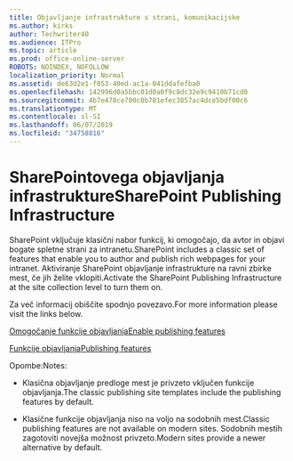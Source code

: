 ```yaml
---
title: Objavljanje infrastrukture s strani, komunikacijske
ms.author: kirks
author: Techwriter40
ms.audience: ITPro
ms.topic: article
ms.prod: office-online-server
ROBOTS: NOINDEX, NOFOLLOW
localization_priority: Normal
ms.assetid: de63d2e1-f053-40ed-ac1a-041ddafefba0
ms.openlocfilehash: 142996d0a5bbc01d0a0f9c8dc32e9c9410b71cd0
ms.sourcegitcommit: 4b7e478ce700c0b781efec3857ac4dce5bdf00c6
ms.translationtype: MT
ms.contentlocale: sl-SI
ms.lasthandoff: 06/07/2019
ms.locfileid: "34758816"
---
```

# <a name="sharepoint-publishing-infrastructure"></a><span data-ttu-id="8784d-102">SharePointovega objavljanja infrastrukture</span><span class="sxs-lookup"><span data-stu-id="8784d-102">SharePoint Publishing Infrastructure</span></span>


<span data-ttu-id="8784d-103">SharePoint vključuje klasični nabor funkcij, ki omogočajo, da avtor in objavi bogate spletne strani za intranetu.</span><span class="sxs-lookup"><span data-stu-id="8784d-103">SharePoint includes a classic set of features that enable you to author and publish rich webpages for your intranet.</span></span> <span data-ttu-id="8784d-104">Aktiviranje SharePoint objavljanje infrastrukture na ravni zbirke mest, če jih želite vklopiti.</span><span class="sxs-lookup"><span data-stu-id="8784d-104">Activate the SharePoint Publishing Infrastructure at the site collection level to turn them on.</span></span>

<span data-ttu-id="8784d-105">Za več informacij obiščite spodnjo povezavo.</span><span class="sxs-lookup"><span data-stu-id="8784d-105">For more information please visit the links below.</span></span>

[<span data-ttu-id="8784d-106">Omogočanje funkcije objavljanja</span><span class="sxs-lookup"><span data-stu-id="8784d-106">Enable publishing features</span></span>](https://support.office.com/article/Enable-publishing-features-479677A6-8B33-4AC7-907D-071C1C7E4518)

[<span data-ttu-id="8784d-107">Funkcije objavljanja</span><span class="sxs-lookup"><span data-stu-id="8784d-107">Publishing features</span></span>](https://support.office.com/article/Features-enabled-in-a-SharePoint-Online-publishing-site-3AB3810C-3C2C-4361-9D0E-0CBE666EA0B0?wt.mc_id=O365_Portal_MMaven#__toc336865553)

<span data-ttu-id="8784d-108">Opombe:</span><span class="sxs-lookup"><span data-stu-id="8784d-108">Notes:</span></span>

- <span data-ttu-id="8784d-109">Klasična objavljanje predloge mest je privzeto vključen funkcije objavljanja.</span><span class="sxs-lookup"><span data-stu-id="8784d-109">The classic publishing site templates include the publishing features by default.</span></span>

- <span data-ttu-id="8784d-110">Klasične funkcije objavljanja niso na voljo na sodobnih mest.</span><span class="sxs-lookup"><span data-stu-id="8784d-110">Classic publishing features are not available on modern sites.</span></span> <span data-ttu-id="8784d-111">Sodobnih mestih zagotoviti novejša možnost privzeto.</span><span class="sxs-lookup"><span data-stu-id="8784d-111">Modern sites provide a newer alternative by default.</span></span>

